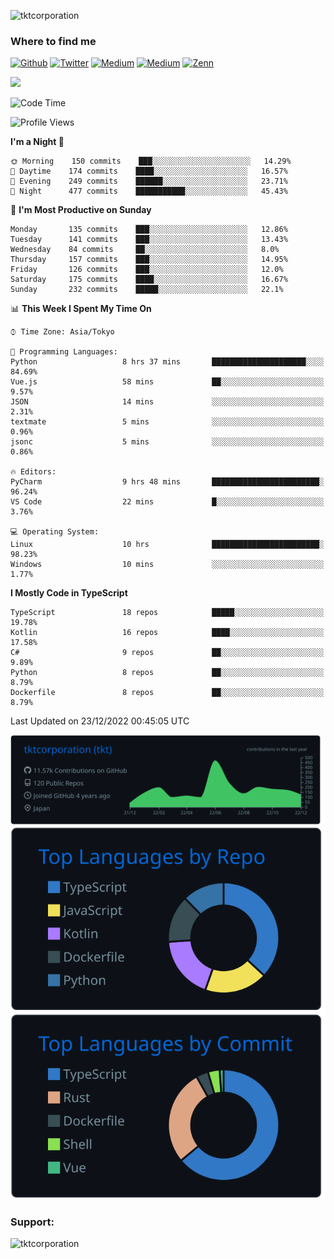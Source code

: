 <p align="left"> <img src="https://komarev.com/ghpvc/?username=tktcorporation&label=Profile%20views&color=0e75b6&style=flat" alt="tktcorporation" /> </p>

<h3>Where to find me</h3>
<p>
<a href="https://github.com/tktcorporation" target="_blank"><img alt="Github" src="https://img.shields.io/badge/GitHub-%2312100E.svg?&style=for-the-badge&logo=Github&logoColor=white" /></a>
<a href="https://twitter.com/tktcorporation" target="_blank"><img alt="Twitter" src="https://img.shields.io/badge/twitter-%231DA1F2.svg?&style=for-the-badge&logo=twitter&logoColor=white" /></a>
<a href="https://www.linkedin.com/in/tktcorporation" target="_blank"><img alt="Medium" src="https://img.shields.io/badge/linkdin-0a66c2.svg?&style=for-the-badge&logo=linkedin&logoColor=white" /></a>
<a href="https://qiita.com/tktcorporation" target="_blank"><img alt="Medium" src="https://img.shields.io/badge/qiita-55C500.svg?&style=for-the-badge&logo=qiita&logoColor=white" /></a>
<a href="https://zenn.dev/tktcorporation" target="_blank"><img alt="Zenn" src="https://img.shields.io/badge/Zenn-3EA8FF.svg?&style=for-the-badge&logo=Zenn&logoColor=white" /></a>
</p>

<!--START_SECTION:lapras-card-->
<a href="https://lapras.com/public/tktcorporation" target="_blank" rel="noopener noreferrer"><img src="https://lapras-card-generator.vercel.app/api/svg?e=3.89&b=3.48&i=3.59&b1=%23232323&b2=%236d6d6d&i1=%23212121&i2=%23818181&l=en" width="400" ></a>
<!--END_SECTION:lapras-card-->
  
<!--START_SECTION:waka-->
![Code Time](http://img.shields.io/badge/Code%20Time-787%20hrs%203%20mins-blue)

![Profile Views](http://img.shields.io/badge/Profile%20Views-22-blue)

**I'm a Night 🦉** 

```text
🌞 Morning    150 commits    ███░░░░░░░░░░░░░░░░░░░░░░   14.29% 
🌆 Daytime    174 commits    ████░░░░░░░░░░░░░░░░░░░░░   16.57% 
🌃 Evening    249 commits    ██████░░░░░░░░░░░░░░░░░░░   23.71% 
🌙 Night      477 commits    ███████████░░░░░░░░░░░░░░   45.43%

```
📅 **I'm Most Productive on Sunday** 

```text
Monday       135 commits    ███░░░░░░░░░░░░░░░░░░░░░░   12.86% 
Tuesday      141 commits    ███░░░░░░░░░░░░░░░░░░░░░░   13.43% 
Wednesday    84 commits     ██░░░░░░░░░░░░░░░░░░░░░░░   8.0% 
Thursday     157 commits    ███░░░░░░░░░░░░░░░░░░░░░░   14.95% 
Friday       126 commits    ███░░░░░░░░░░░░░░░░░░░░░░   12.0% 
Saturday     175 commits    ████░░░░░░░░░░░░░░░░░░░░░   16.67% 
Sunday       232 commits    █████░░░░░░░░░░░░░░░░░░░░   22.1%

```


📊 **This Week I Spent My Time On** 

```text
⌚︎ Time Zone: Asia/Tokyo

💬 Programming Languages: 
Python                   8 hrs 37 mins       █████████████████████░░░░   84.69% 
Vue.js                   58 mins             ██░░░░░░░░░░░░░░░░░░░░░░░   9.57% 
JSON                     14 mins             ░░░░░░░░░░░░░░░░░░░░░░░░░   2.31% 
textmate                 5 mins              ░░░░░░░░░░░░░░░░░░░░░░░░░   0.96% 
jsonc                    5 mins              ░░░░░░░░░░░░░░░░░░░░░░░░░   0.86%

🔥 Editors: 
PyCharm                  9 hrs 48 mins       ████████████████████████░   96.24% 
VS Code                  22 mins             █░░░░░░░░░░░░░░░░░░░░░░░░   3.76%

💻 Operating System: 
Linux                    10 hrs              ████████████████████████░   98.23% 
Windows                  10 mins             ░░░░░░░░░░░░░░░░░░░░░░░░░   1.77%

```

**I Mostly Code in TypeScript** 

```text
TypeScript               18 repos            █████░░░░░░░░░░░░░░░░░░░░   19.78% 
Kotlin                   16 repos            ████░░░░░░░░░░░░░░░░░░░░░   17.58% 
C#                       9 repos             ██░░░░░░░░░░░░░░░░░░░░░░░   9.89% 
Python                   8 repos             ██░░░░░░░░░░░░░░░░░░░░░░░   8.79% 
Dockerfile               8 repos             ██░░░░░░░░░░░░░░░░░░░░░░░   8.79%

```



 Last Updated on 23/12/2022 00:45:05 UTC
<!--END_SECTION:waka-->

[![](https://raw.githubusercontent.com/tktcorporation/tktcorporation/master/profile-summary-card-output/github_dark/0-profile-details.svg)](https://github.com/vn7n24fzkq/github-profile-summary-cards)
[![](https://raw.githubusercontent.com/tktcorporation/tktcorporation/master/profile-summary-card-output/github_dark/1-repos-per-language.svg)](https://github.com/vn7n24fzkq/github-profile-summary-cards) [![](https://raw.githubusercontent.com/tktcorporation/tktcorporation/master/profile-summary-card-output/github_dark/2-most-commit-language.svg)](https://github.com/vn7n24fzkq/github-profile-summary-cards)

<h3 align="left">Support:</h3>
<p><a href="https://www.buymeacoffee.com/tktcorporation"> <img align="left" src="https://cdn.buymeacoffee.com/buttons/v2/default-yellow.png" height="50" width="210" alt="tktcorporation" /></a></p><br><br>
